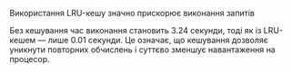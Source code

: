 Використання LRU-кешу значно прискорює виконання запитів

Без кешування час виконання становить 3.24 секунди, тоді як із LRU-кешем — лише 0.01 секунди.
Це означає, що кешування дозволяє уникнути повторних обчислень і суттєво зменшує навантаження на процесор.
